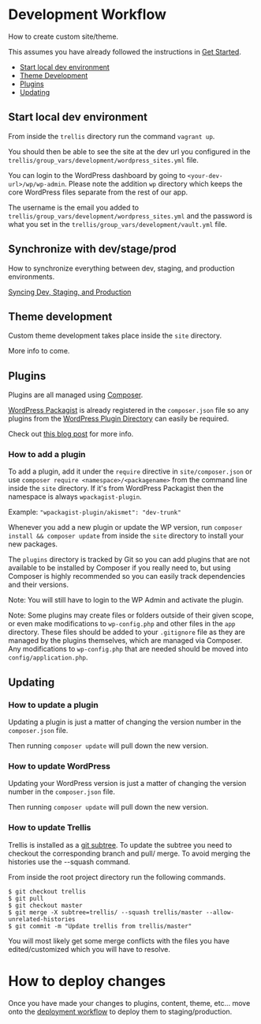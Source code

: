 # Development Workflow

How to create custom site/theme.

This assumes you have already followed the instructions in [Get Started](get_started.md).

- [Start local dev environment](#start-local-dev-environment)
- [Theme Development](#theme-development)
- [Plugins](#plugins)
- [Updating](#updating)

## Start local dev environment

From inside the `trellis` directory run the command `vagrant up`.

You should then be able to see the site at the dev url you configured in the `trellis/group_vars/development/wordpress_sites.yml` file.

You can login to the WordPress dashboard by going to `<your-dev-url>/wp/wp-admin`. Please note the addition `wp` directory which keeps the core WordPress files separate from the rest of our app.

The username is the email you added to `trellis/group_vars/development/wordpress_sites.yml` and the password is what you set in the `trellis/group_vars/development/vault.yml` file.

## Synchronize with dev/stage/prod

How to synchronize everything between dev, staging, and production environments.

[Syncing Dev, Staging, and Production](syncing_dev_staging_production.md)

## Theme development

Custom theme development takes place inside the `site` directory.

More info to come.

## Plugins

Plugins are all managed using [Composer](http://getcomposer.org/).

[WordPress Packagist](http://wpackagist.org/) is already registered in the `composer.json` file so any plugins from the [WordPress Plugin Directory](http://wordpress.org/plugins/) can easily be required.

Check out [this blog post](https://roots.io/using-composer-with-wordpress/) for more info.

### How to add a plugin

To add a plugin, add it under the `require` directive in `site/composer.json` or use `composer require <namespace>/<packagename>` from the command line inside the `site` directory. If it's from WordPress Packagist then the namespace is always `wpackagist-plugin`.

Example: `"wpackagist-plugin/akismet": "dev-trunk"`

Whenever you add a new plugin or update the WP version, run `composer install && composer update` from inside the `site` directory to install your new packages.

The `plugins` directory is tracked by Git so you can add plugins that are not available to be installed by Composer if you really need to, but using Composer is highly recommended so you can easily track dependencies and their versions.

Note: You will still have to login to the WP Admin and activate the plugin.

Note: Some plugins may create files or folders outside of their given scope, or even make modifications to `wp-config.php` and other files in the `app` directory. These files should be added to your `.gitignore` file as they are managed by the plugins themselves, which are managed via Composer. Any modifications to `wp-config.php` that are needed should be moved into `config/application.php`.


## Updating

### How to update a plugin

Updating a plugin is just a matter of changing the version number in the `composer.json` file.

Then running `composer update` will pull down the new version.

### How to update WordPress

Updating your WordPress version is just a matter of changing the version number in the `composer.json` file.

Then running `composer update` will pull down the new version.

### How to update Trellis

Trellis is installed as a [git subtree](http://chrisknightindustries.com/2015/24/11/git-subtrees-for-trellis-workflow.html). To update the subtree you need to checkout the corresponding branch and pull/ merge. To avoid merging the histories use the --squash command.

From inside the root project directory run the following commands.

```
$ git checkout trellis
$ git pull
$ git checkout master
$ git merge -X subtree=trellis/ --squash trellis/master --allow-unrelated-histories
$ git commit -m "Update trellis from trellis/master"
```

You will most likely get some merge conflicts with the files you have edited/customized which you will have to resolve.

# How to deploy changes

Once you have made your changes to plugins, content, theme, etc...  move onto the [deployment workflow](deployment_workflow.md) to deploy them to staging/production.

